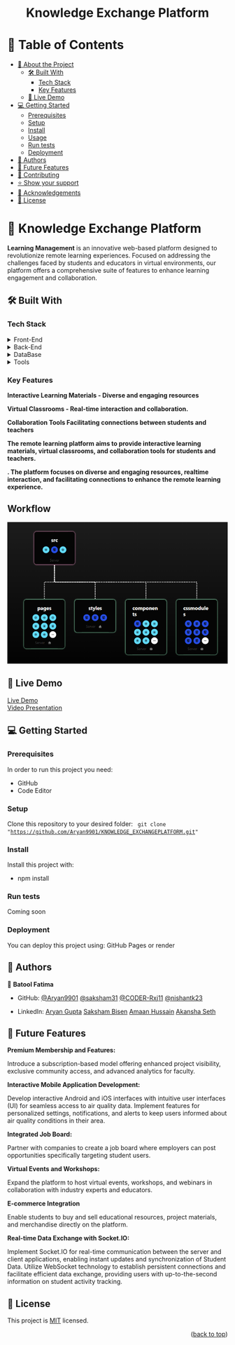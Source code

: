 <a name="readme-top"></a>

<div align="center">

  <h1><b>Knowledge Exchange Platform</b></h1>

</div>

<!-- TABLE OF CONTENTS -->

# 📗 Table of Contents

- [📖 About the Project](#about-project)
  - [🛠 Built With](#built-with)
    - [Tech Stack](#tech-stack)
    - [Key Features](#key-features)
  - [🚀 Live Demo](#live-demo)
- [💻 Getting Started](#getting-started)
  - [Prerequisites](#prerequisites)
  - [Setup](#setup)
  - [Install](#install)
  - [Usage](#usage)
  - [Run tests](#run-tests)
  - [Deployment](#deployment)
- [👥 Authors](#authors)
- [🔭 Future Features](#future-features)
- [🤝 Contributing](#contributing)
- [⭐️ Show your support](#support)
- [🙏 Acknowledgements](#acknowledgements)
- [📝 License](#license)

<!-- PROJECT DESCRIPTION -->

# 📖 Knowledge Exchange Platform <a name="about-project"></a>


**Learning Management** is an innovative web-based platform designed to revolutionize remote learning experiences. Focused on addressing the challenges faced by students and educators in virtual environments, our platform offers a comprehensive suite of features to enhance learning engagement and collaboration.

## 🛠 Built With <a name="built-with"></a>

### Tech Stack <a name="tech-stack"></a>

<details>
  <summary>Front-End</summary>
  <ul>
    <li><a href="https://reactjs.org/">React-js</a></li>
    <li><a href="[https://sass-lang.com/documentation/](https://github.com/splinetool/react-spline)">React-spline</a></li>
    <li><a href="[https://www.chartjs.org/](https://redux.js.org/introduction/getting-started)">Redux Tooltip</a></li>
    <li><a href="https://axios-http.com/docs/api_intro">Axios</a></li>
  </ul>
</details>
<details>
  <summary>Back-End</summary>
  <ul>
    <li><a href="https://nodejs.org/docs/latest/api/">Node-js</a></li>
    <li><a href="https://cron-job.org/en/">Cron Job</a></li>
    <li><a href="https://expressjs.com/">Express-Js</a></li>
  </ul>
</details>
<details>
  <summary>DataBase</summary>
  <ul>
    <li><a href="https://www.mongodb.com/">Mongo-DB</a></li>
    <li><a href="[https://www.mongodb.com/](https://www.mysql.com/)">Mysql</a></li>
  </ul>
</details>
<details>
  <summary>Tools</summary>
  <ul>
    <li><a href="[https://www.mongodb.com/](https://www.zegocloud.com/docs/tutorials)">Zegocloud</a></li>
     <li><a href="[https://www.mongodb.com/](https://www.prisma.io/docs)">Prisma</a></li>
  </ul>
</details> 

<!-- Features -->

### Key Features <a name="key-features"></a>

**Interactive Learning Materials - Diverse and engaging resources**

**Virtual Classrooms - Real-time interaction and collaboration.**

**Collaboration Tools Facilitating connections between students and teachers**

**The remote learning platform aims to provide interactive learning materials, virtual classrooms, and
collaboration tools for students and teachers.**

**. The platform focuses on diverse and engaging resources, realtime interaction, and facilitating connections to enhance the remote learning experience.**


<h2>Workflow</h2>
<img src = "https://github.com/Aryan9901/KNOWLEDGE_EXCHANGEPLATFORM/blob/main/images/Screenshot%202024-04-07%20122411.png"></img>
<!-- LIVE DEMO -->

## 🚀 Live Demo <a name="live-demo"></a>

[Live Demo](https://knowledge-exchangeplatform.vercel.app/) 
<br>
[Video Presentation]()

<!-- - [Live Demo Link](https://knowledge-exchangeplatform.vercel.app/) -->


<!-- GETTING STARTED -->


## 💻 Getting Started <a name="getting-started"></a>



### Prerequisites

In order to run this project you need:

* GitHub
* Code Editor

### Setup

Clone this repository to your desired folder:
<code>
  git clone "https://github.com/Aryan9901/KNOWLEDGE_EXCHANGEPLATFORM.git"
</code>


### Install

Install this project with:

* npm install


### Run tests

Coming soon

### Deployment <a name="deployment"></a>

You can deploy this project using: GitHub Pages or render


<!-- AUTHORS -->

## 👥 Authors <a name="authors"></a>

👤 **Batool Fatima**

- GitHub: [@Aryan9901](https://github.com/Aryan9901)
           [@saksham31](https://github.com/saksham31)
            [@CODER-Rxj11](https://github.com/CODER-Rxj11)
              [@nishantk23](https://github.com/nishantk23)
  
- LinkedIn: [Aryan Gupta](https://www.linkedin.com/in/agaryan)
            [Saksham Bisen](https://www.linkedin.com/in/)
            [Amaan Hussain](https://www.linkedin.com/in/hussainamaan87)
            [Akansha Seth](https://www.linkedin.com/in/akanksha314)



<!-- FUTURE FEATURES -->

## 🔭 Future Features <a name="future-features"></a>

**Premium Membership and Features:**

Introduce a subscription-based model offering enhanced project visibility, exclusive 
community access, and advanced analytics for faculty.

**Interactive Mobile Application Development:**

Develop interactive Android and iOS interfaces with intuitive user interfaces (UI) for seamless access to air quality data.
Implement features for personalized settings, notifications, and alerts to keep users informed about air quality conditions in their area.

**Integrated Job Board:**

Partner with companies to create a job board where employers can post opportunities 
specifically targeting student users.

**Virtual Events and Workshops:**

Expand the platform to host virtual events, workshops, and webinars in collaboration with 
industry experts and educators.

**E-commerce Integration**

Enable students to buy and sell educational resources, project materials, and merchandise 
directly on the platform.

**Real-time Data Exchange with Socket.IO:**

Implement Socket.IO for real-time communication between the server and client applications, enabling instant updates and synchronization of Student Data.
Utilize WebSocket technology to establish persistent connections and facilitate efficient data exchange, providing users with up-to-the-second information on student activity tracking.

## 📝 License <a name="license"></a>

This project is [MIT](./LICENSE) licensed.


<p align="right">(<a href="#readme-top">back to top</a>)</p>

